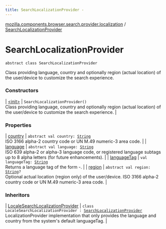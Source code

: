 ```yaml
---
title: SearchLocalizationProvider - 
---
```


[mozilla.components.browser.search.provider.localization](../index.html) / [SearchLocalizationProvider](./index.html)

# SearchLocalizationProvider

`abstract class SearchLocalizationProvider`

Class providing language, country and optionally region (actual location) of the user/device to
customize the search experience.

### Constructors

| [&lt;init&gt;](-init-.html) | `SearchLocalizationProvider()`<br>Class providing language, country and optionally region (actual location) of the user/device to customize the search experience. |

### Properties

| [country](country.html) | `abstract val country: `[`String`](https://kotlinlang.org/api/latest/jvm/stdlib/kotlin/-string/index.html)<br>ISO 3166 alpha-2 country code or UN M.49 numeric-3 area code. |
| [language](language.html) | `abstract val language: `[`String`](https://kotlinlang.org/api/latest/jvm/stdlib/kotlin/-string/index.html)<br>ISO 639 alpha-2 or alpha-3 language code, or registered language subtags up to 8 alpha letters (for future enhancements). |
| [languageTag](language-tag.html) | `val languageTag: `[`String`](https://kotlinlang.org/api/latest/jvm/stdlib/kotlin/-string/index.html)<br>Returns a language tag of the form -. |
| [region](region.html) | `abstract val region: `[`String`](https://kotlinlang.org/api/latest/jvm/stdlib/kotlin/-string/index.html)`?`<br>Optional actual location (region only) of the user/device. ISO 3166 alpha-2 country code or UN M.49 numeric-3 area code. |

### Inheritors

| [LocaleSearchLocalizationProvider](../-locale-search-localization-provider/index.html) | `class LocaleSearchLocalizationProvider : `[`SearchLocalizationProvider`](./index.md)<br>LocalizationProvider implementation that only provides the language and country from the system's default languageTag. |

